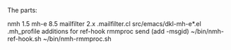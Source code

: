 The parts:

nmh 1.5
mh-e 8.5
mailfilter 2.x
  .mailfilter.cl
src/emacs/dkl-mh-e*.el
.mh_profile additions for
  ref-hook
  rmmproc
  send (add -msgid)
~/bin/nmh-ref-hook.sh
~/bin/nmh-rmmproc.sh
